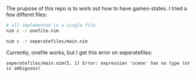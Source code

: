 The prupose of this repo is to work out how to have games-states. I tried a few differnt files:


```sh
# all implemented in a single file
nim c -r onefile.nim

nim c -r seperatefiles/main.nim
```

Currently, onefile works, but  I get this error on seperatefiles:

```
seperatefiles/main.nim(5, 1) Error: expression 'scene' has no type (or is ambiguous)
```